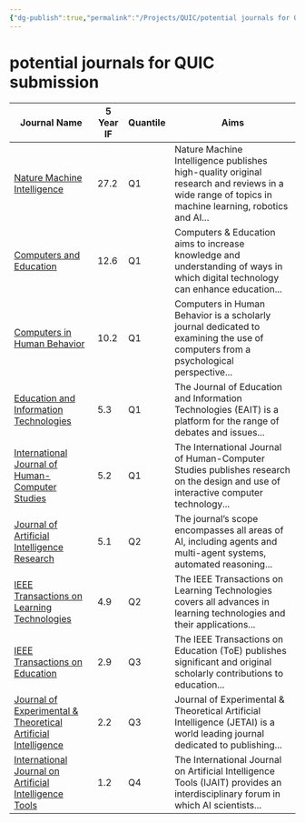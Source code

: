 ```yaml
---
{"dg-publish":true,"permalink":"/Projects/QUIC/potential journals for QUIC submission/","title":"potential journals of QUIC","tags":["blog","chatgpt","ai","manuscript"],"created":"2023-10-16","updated":"2023-10-16"}
---
```



# potential journals for QUIC submission

| Journal Name | 5 Year IF | Quantile | Aims |
|---|---|---|---|
| [Nature Machine Intelligence](https://www.nature.com/natmachintell/) | 27.2 | Q1 | Nature Machine Intelligence publishes high-quality original research and reviews in a wide range of topics in machine learning, robotics and AI... |
| [Computers and Education](https://www.sciencedirect.com/journal/computers-and-education) | 12.6 | Q1 | Computers & Education aims to increase knowledge and understanding of ways in which digital technology can enhance education... |
| [Computers in Human Behavior](https://www.sciencedirect.com/journal/computers-in-human-behavior) | 10.2 | Q1 | Computers in Human Behavior is a scholarly journal dedicated to examining the use of computers from a psychological perspective... |
| [Education and Information Technologies](https://www.springer.com/journal/10639) | 5.3 | Q1 | The Journal of Education and Information Technologies (EAIT) is a platform for the range of debates and issues... |
| [International Journal of Human-Computer Studies](https://www.sciencedirect.com/journal/international-journal-of-human-computer-studies) | 5.2 | Q1 | The International Journal of Human-Computer Studies publishes research on the design and use of interactive computer technology... |
| [Journal of Artificial Intelligence Research](https://www.jair.org/index.php/jair/about) | 5.1 | Q2 | The journal’s scope encompasses all areas of AI, including agents and multi-agent systems, automated reasoning... |
| [IEEE Transactions on Learning Technologies](https://ieeexplore.ieee.org/xpl/aboutJournal.jsp?punumber=4620076) | 4.9 | Q2 | The IEEE Transactions on Learning Technologies covers all advances in learning technologies and their applications... |
| [IEEE Transactions on Education](https://ieeexplore.ieee.org/xpl/aboutJournal.jsp?punumber=13) | 2.9 | Q3 | The IEEE Transactions on Education (ToE) publishes significant and original scholarly contributions to education... |
| [Journal of Experimental & Theoretical Artificial Intelligence](https://www.tandfonline.com/journals/teta20) | 2.2 | Q3 | Journal of Experimental & Theoretical Artificial Intelligence (JETAI) is a world leading journal dedicated to publishing... |
| [International Journal on Artificial Intelligence Tools](https://www.worldscientific.com/worldscinet/ijait) | 1.2 | Q4 | The International Journal on Artificial Intelligence Tools (IJAIT) provides an interdisciplinary forum in which AI scientists... |
